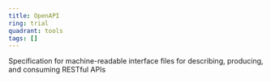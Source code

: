 ```yaml
---
title: OpenAPI
ring: trial
quadrant: tools
tags: []
---
```


Specification for machine-readable interface files for describing, producing, and consuming RESTful APIs
